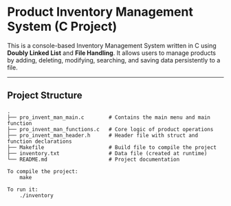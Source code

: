 # Product Inventory Management System (C Project)

This is a console-based Inventory Management System written in C using **Doubly Linked List** and **File Handling**. It allows users to manage products by adding, deleting, modifying, searching, and saving data persistently to a file.

---

## Project Structure

```plaintext
.
├── pro_invent_man_main.c        # Contains the main menu and main function
├── pro_invent_man_functions.c   # Core logic of product operations
├── pro_invent_man_header.h      # Header file with struct and function declarations
├── Makefile                     # Build file to compile the project
├── inventory.txt                # Data file (created at runtime)
└── README.md                    # Project documentation

To compile the project:  
    make

To run it:
    ./inventory
